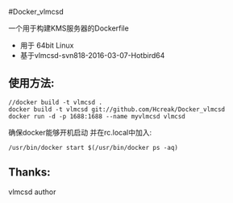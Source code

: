 #Docker_vlmcsd

一个用于构建KMS服务器的Dockerfile

* 用于 64bit Linux
* 基于vlmcsd-svn818-2016-03-07-Hotbird64 

## 使用方法:
	//docker build -t vlmcsd .
	docker build -t vlmcsd git://github.com/Hcreak/Docker_vlmcsd
	docker run -d -p 1688:1688 --name myvlmcsd vlmcsd

  确保docker能够开机启动 并在rc.local中加入:

	/usr/bin/docker start $(/usr/bin/docker ps -aq)

## Thanks:
  vlmcsd author


